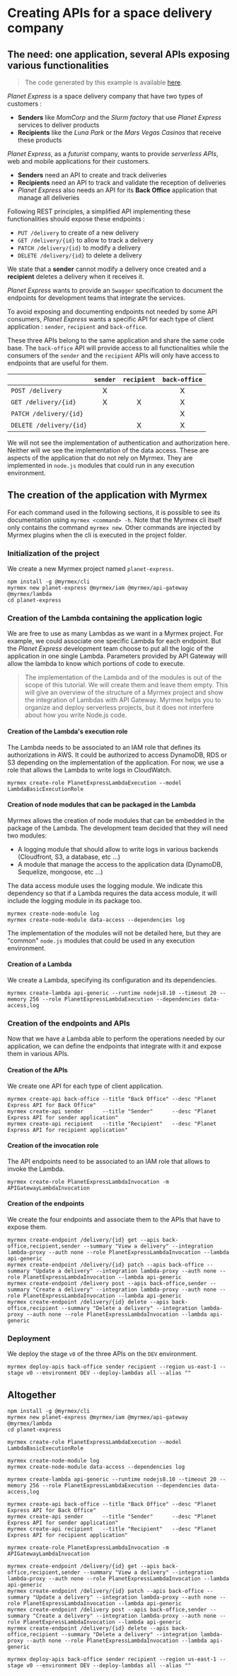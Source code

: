 # Creating APIs for a space delivery company

## The need: one application, several APIs exposing various functionalities

> The code generated by this example is available [here](https://github.com/myrmexjs/myrmex/tree/master/demo/planet-express).

*Planet Express* is a space delivery company that have two types of customers :

*   **Senders** like *MomCorp* and the *Slurm factory* that use *Planet Express* services to deliver products
*   **Recipients** like the *Luna Park* or the *Mars Vegas Casinos* that receive these products

*Planet Express*, as a *futurist* company, wants to provide *serverless APIs*, web and mobile applications for their
customers.

*   **Senders** need an API to create and track deliveries
*   **Recipients** need an API to track and validate the reception of deliveries
*   *Planet Express* also needs an API for its **Back Office** application that manage all deliveries

Following REST principles, a simplified API implementing these functionalities should expose these endpoints :

*   `PUT /delivery` to create of a new delivery
*   `GET /delivery/{id}` to allow to track a delivery
*   `PATCH /delivery/{id}` to modify a delivery
*   `DELETE /delivery/{id}` to delete a delivery

We state that a **sender** cannot modify a delivery once created and a **recipient** deletes a delivery when it receives it.

*Planet Express* wants to provide an `Swagger` specification to document the endpoints for development teams that integrate
the services.

To avoid exposing and documenting endpoints not needed by some API consumers, *Planet Express* wants a specific API for each
type of client application : `sender`, `recipient` and `back-office`.

These three APIs belong to the same application and share the same code base. The `back-office` API will provide access to
all functionalities while the consumers of the `sender` and the `recipient` APIs will only have access to endpoints that are
useful for them.

|                          | `sender` | `recipient` | `back-office` |
| :----------------------- | :------: | :---------: | :-----------: |
| `POST /delivery`         | X        |             | X             |
| `GET /delivery/{id}`     | X        | X           | X             |
| `PATCH /delivery/{id}`   |          |             | X             |
| `DELETE /delivery/{id}`  |          | X           | X             |

We will not see the implementation of authentication and authorization here. Neither will we see the implementation of the
data access. These are aspects of the application that do not rely on Myrmex. They are implemented in `node.js` modules that
could run in any execution environment.

## The creation of the application with Myrmex

For each command used in the following sections, it is possible to see its documentation using `myrmex <command> -h`. Note
that the Myrmex cli itself only contains the command `myrmex new`. Other commands are injected by Myrmex plugins when the
cli is executed in the project folder.

### Initialization of the project

We create a new Myrmex project named `planet-express`.

```shell
npm install -g @myrmex/cli
myrmex new planet-express @myrmex/iam @myrmex/api-gateway @myrmex/lambda
cd planet-express
```

### Creation of the Lambda containing the application logic

We are free to use as many Lambdas as we want in a Myrmex project. For example, we could associate one specific Lambda for each endpoint. But the
*Planet Express* development team choose to put all the logic of the application in one single Lambda. Parameters provided by API Gateway will allow
the lambda to know which portions of code to execute.

> The implementation of the Lambda and of the modules is out of the scope of this tutorial. We will create them and leave them empty. This will give
> an overview of the structure of a Myrmex project and show the integration of Lambdas with API Gateway. Myrmex helps you to organize and deploy serverless
> projects, but it does not interfere about how you write Node.js code.

#### Creation of the Lambda's execution role

The Lambda needs to be associated to an IAM role that defines its authorizations in AWS. It could be authorized to access DynamoDB, RDS or S3 depending on the
implementation of the application. For now, we use a role that allows the Lambda to write logs in CloudWatch.

```shell
myrmex create-role PlanetExpressLambdaExecution --model LambdaBasicExecutionRole
```

#### Creation of node modules that can be packaged in the Lambda

Myrmex allows the creation of node modules that can be embedded in the package of the Lambda. The development team decided that they will need two modules:

*   A logging module that should allow to write logs in various backends (Cloudfront, S3, a database, etc ...)
*   A module that manage the access to the application data (DynamoDB, Sequelize, mongoose, etc ...)

The data access module uses the logging module. We indicate this dependency so that if a Lambda requires the data access module, it will include the logging
module in its package too.

```shell
myrmex create-node-module log
myrmex create-node-module data-access --dependencies log
```

The implementation of the modules will not be detailed here, but they are "common" `node.js` modules that could be used in any execution environment.

#### Creation of a Lambda

We create a Lambda, specifying its configuration and its dependencies.

```shell
myrmex create-lambda api-generic --runtime nodejs8.10 --timeout 20 --memory 256 --role PlanetExpressLambdaExecution --dependencies data-access,log
```

### Creation of the endpoints and APIs

Now that we have a Lambda able to perform the operations needed by our application, we can define the endpoints that
integrate with it and expose them in various APIs.

#### Creation of the APIs

We create one API for each type of client application.

```shell
myrmex create-api back-office --title "Back Office" --desc "Planet Express API for Back Office"
myrmex create-api sender      --title "Sender"      --desc "Planet Express API for sender application"
myrmex create-api recipient   --title "Recipient"   --desc "Planet Express API for recipient application"
```

#### Creation of the invocation role

The API endpoints need to be associated to an IAM role that allows to invoke the Lambda.

```shell
myrmex create-role PlanetExpressLambdaInvocation -m APIGatewayLambdaInvocation
```

#### Creation of the endpoints

We create the four endpoints and associate them to the APIs that have to expose them.

```shell
myrmex create-endpoint /delivery/{id} get --apis back-office,recipient,sender --summary "View a delivery" --integration lambda-proxy --auth none --role PlanetExpressLambdaInvocation --lambda api-generic
myrmex create-endpoint /delivery/{id} patch --apis back-office --summary "Update a delivery" --integration lambda-proxy --auth none --role PlanetExpressLambdaInvocation --lambda api-generic
myrmex create-endpoint /delivery post --apis back-office,sender --summary "Create a delivery" --integration lambda-proxy --auth none --role PlanetExpressLambdaInvocation --lambda api-generic
myrmex create-endpoint /delivery/{id} delete --apis back-office,recipient --summary "Delete a delivery" --integration lambda-proxy --auth none --role PlanetExpressLambdaInvocation --lambda api-generic
```

### Deployment

We deploy the stage `v0` of the three APIs on the `DEV` environment.

```shell
myrmex deploy-apis back-office sender recipient --region us-east-1 --stage v0 --environment DEV --deploy-lambdas all --alias ""
```

Altogether
---

```shell
npm install -g @myrmex/cli
myrmex new planet-express @myrmex/iam @myrmex/api-gateway @myrmex/lambda
cd planet-express

myrmex create-role PlanetExpressLambdaExecution --model LambdaBasicExecutionRole

myrmex create-node-module log
myrmex create-node-module data-access --dependencies log

myrmex create-lambda api-generic --runtime nodejs8.10 --timeout 20 --memory 256 --role PlanetExpressLambdaExecution --dependencies data-access,log

myrmex create-api back-office --title "Back Office" --desc "Planet Express API for Back Office"
myrmex create-api sender      --title "Sender"      --desc "Planet Express API for sender application"
myrmex create-api recipient   --title "Recipient"   --desc "Planet Express API for recipient application"

myrmex create-role PlanetExpressLambdaInvocation -m APIGatewayLambdaInvocation

myrmex create-endpoint /delivery/{id} get --apis back-office,recipient,sender --summary "View a delivery" --integration lambda-proxy --auth none --role PlanetExpressLambdaInvocation --lambda api-generic
myrmex create-endpoint /delivery/{id} patch --apis back-office --summary "Update a delivery" --integration lambda-proxy --auth none --role PlanetExpressLambdaInvocation --lambda api-generic
myrmex create-endpoint /delivery post --apis back-office,sender --summary "Create a delivery" --integration lambda-proxy --auth none --role PlanetExpressLambdaInvocation --lambda api-generic
myrmex create-endpoint /delivery/{id} delete --apis back-office,recipient --summary "Delete a delivery" --integration lambda-proxy --auth none --role PlanetExpressLambdaInvocation --lambda api-generic

myrmex deploy-apis back-office sender recipient --region us-east-1 --stage v0 --environment DEV --deploy-lambdas all --alias ""
```
